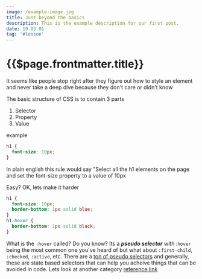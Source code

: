 ```yaml
---
image: /example-image.jpg
title: Just beyond the basics
description: This is the example description for our first post.
date: 19.03.01
tag: '#lesson'
---
```


# {{$page.frontmatter.title}}
<Badge :text="$page.frontmatter.date" />
<Badge :text="$page.frontmatter.tag" />

It seems like people stop right after they figure out how to style an element and never take a deep dive because they don't care or didn't know

The basic structure of CSS is to contain 3 parts

1. Selector
2. Property
3. Value

example

```css
h1 {
  font-size: 10px;
}
```

In plain english this rule would say "Select all the h1 elements on the page and set the font-size property to a value of 10px

Easy? OK, lets make it harder

```css
h1 {
  font-size: 10px;
  border-bottom: 1px solid blue;
}
h1:hover {
  border-bottom: 1px solid black;
}
```

What is the `:hover` called? Do you know? Its a **_pseudo selector_** with :`hover` being the most common one you've heard of but what about `:first-child`, `:checked`, `:active`, etc. There are a [ton of pseudo selectors](https://developer.mozilla.org/en-US/docs/Learn/CSS/Introduction_to_CSS/Pseudo-classes_and_pseudo-elements) and generally, these are state based selectors that can help you acheive things that can be avoided in code. Lets look at another category [reference link](https://developer.mozilla.org/en-US/docs/Learn/CSS/Introduction_to_CSS/Pseudo-classes_and_pseudo-elements)
